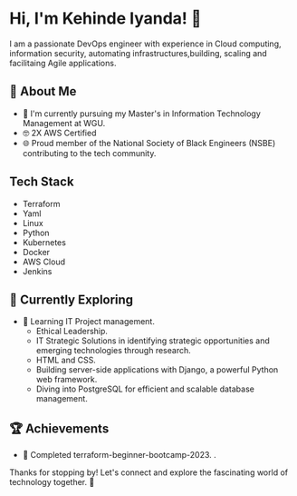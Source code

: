 # Hi, I'm Kehinde Iyanda! 👋

I am a passionate DevOps engineer with experience in Cloud computing, information security, automating infrastructures,building, scaling and facilitaing Agile applications.


## 🚀 About Me

- 🔭 I'm currently pursuing my Master's in Information Technology Management at WGU.
- 🤓 2X AWS Certified
- 🌐 Proud member of the National Society of Black Engineers (NSBE) contributing to the tech community.


## Tech Stack
- Terraform
- Yaml
- Linux
- Python
- Kubernetes
- Docker
- AWS Cloud
- Jenkins

## 🌱 Currently Exploring

- 🚀 Learning IT Project management.
  - Ethical Leadership.
  - IT Strategic Solutions in identifying strategic opportunities and emerging technologies through research.
  - HTML and CSS.
  - Building server-side applications with Django, a powerful Python web framework.
  - Diving into PostgreSQL for efficient and scalable database management.

 ## 🏆 Achievements

- 🌟 Completed terraform-beginner-bootcamp-2023.
.

Thanks for stopping by! Let's connect and explore the fascinating world of technology together. 🚀
